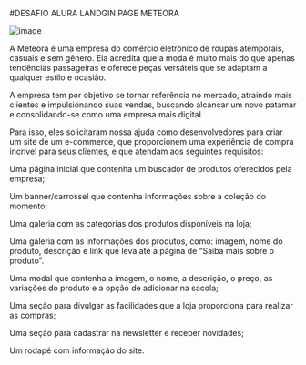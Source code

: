 #DESAFIO ALURA LANDGIN PAGE METEORA

![image](https://github.com/user-attachments/assets/a30cb68a-3160-4f50-b7e3-b7d41db1ff5c)



A Meteora é uma empresa do comércio eletrônico de roupas atemporais, casuais e sem gênero. Ela acredita que a moda é muito mais do que apenas tendências passageiras e oferece peças versáteis que se adaptam a qualquer estilo e ocasião.

A empresa tem por objetivo se tornar referência no mercado, atraindo mais clientes e impulsionando suas vendas, buscando alcançar um novo patamar e consolidando-se como uma empresa mais digital.

Para isso, eles solicitaram nossa ajuda como desenvolvedores para criar um site de um e-commerce, que proporcionem uma experiência de compra incrível para seus clientes, e que atendam aos seguintes requisitos:

Uma página inicial que contenha um buscador de produtos oferecidos pela empresa;

Um banner/carrossel que contenha informações sobre a coleção do momento;

Uma galeria com as categorias dos produtos disponíveis na loja;

Uma galeria com as informações dos produtos, como: imagem, nome do produto, descrição e link que leva até a página de “Saiba mais sobre o produto”.

Uma modal que contenha a imagem, o nome, a descrição, o preço, as variações do produto e a opção de adicionar na sacola;

Uma seção para divulgar as facilidades que a loja proporciona para realizar as compras;

Uma seção para cadastrar na newsletter e receber novidades;

Um rodapé com informação do site.
